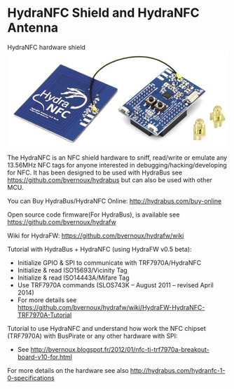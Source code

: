 HydraNFC Shield and HydraNFC Antenna
========

HydraNFC hardware shield
![HydraNFC shield](HydraNFC_board.jpg)

The HydraNFC is an NFC shield hardware to sniff, read/write or emulate any 13.56MHz NFC tags for anyone interested in debugging/hacking/developing for NFC.
It has been designed to be used with HydraBus see https://github.com/bvernoux/hydrabus but can also be used with other MCU.

You can Buy HydraBus/HydraNFC Online: http://hydrabus.com/buy-online

Open source code firmware(For HydraBus), is available see
https://github.com/bvernoux/hydrafw

Wiki for HydraFW: https://github.com/bvernoux/hydrafw/wiki

Tutorial with HydraBus + HydraNFC  (using HydraFW v0.5 beta):
* Initialize GPIO & SPI to communicate with TRF7970A/HydraNFC
* Initialize & read ISO15693/Vicinity Tag
* Initialize & read ISO14443A/Mifare Tag
* Use TRF7970A commands (SLOS743K – August 2011 – revised April 2014)
* For more details see https://github.com/bvernoux/hydrafw/wiki/HydraFW-HydraNFC-TRF7970A-Tutorial

Tutorial to use HydraNFC and understand how work the NFC chipset (TRF7970A) with BusPirate or any other hardware with SPI:
* See http://bvernoux.blogspot.fr/2012/01/nfc-ti-trf7970a-breakout-board-v10-for.html

For more details on the hardware see also http://hydrabus.com/hydranfc-1-0-specifications
